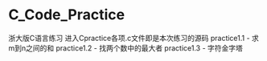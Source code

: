 # C_Code_Practice
浙大版C语言练习
进入Cpractice各项.c文件即是本次练习的源码
practice1.1 - 求m到n之间的和
practice1.2 - 找两个数中的最大者
practice1.3 - 字符金字塔
